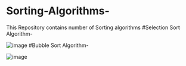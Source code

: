 # Sorting-Algorithms-
This Repository contains number of Sorting algorithms 
#Selection Sort Algorithm-

![image](https://user-images.githubusercontent.com/40636325/185078856-54374512-429d-4d4b-a84f-5efb445f48db.png)
#Bubble Sort Algorithm-

![image](https://user-images.githubusercontent.com/40636325/185079213-0901f88a-1920-41bd-84f1-56f3d76b36b1.png)

